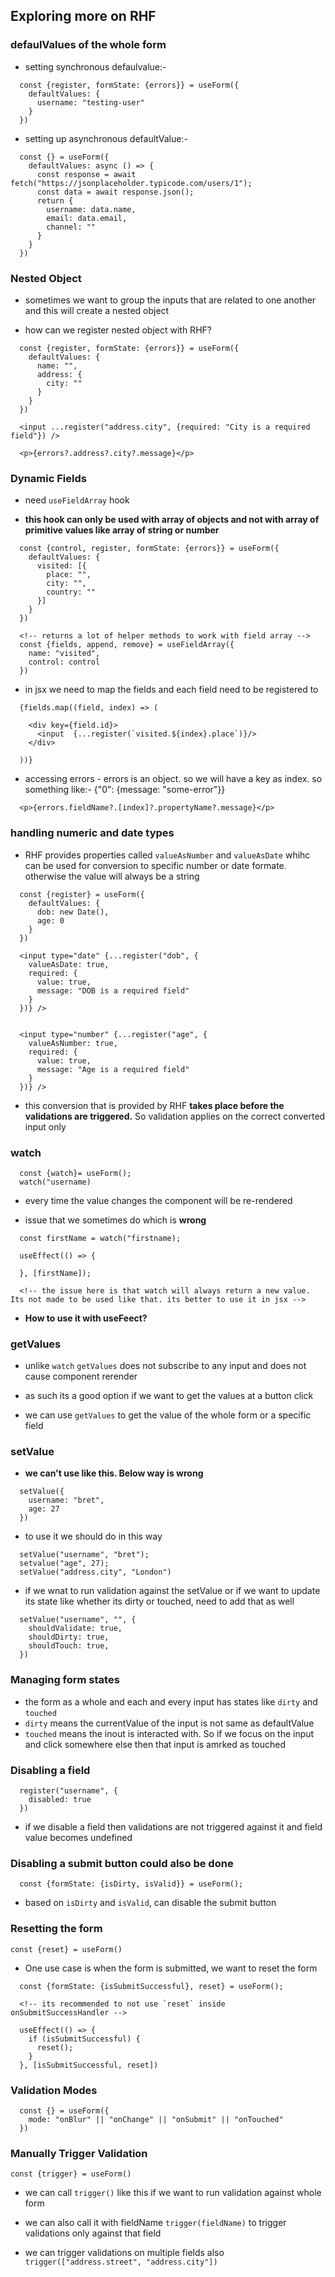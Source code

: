 ## Exploring more on RHF

### defaulValues of the whole form

- setting synchronous defaulvalue:-

```
  const {register, formState: {errors}} = useForm({
    defaultValues: {
      username: "testing-user"
    }
  })
```

- setting up asynchronous defaultValue:-

```
  const {} = useForm({
    defaultValues: async () => {
      const response = await fetch("https://jsonplaceholder.typicode.com/users/1");
      const data = await response.json();
      return {
        username: data.name,
        email: data.email,
        channel: ""
      }
    }
  })
```

### Nested Object

- sometimes we want to group the inputs that are related to one another and this will create a nested object

- how can we register nested object with RHF?

```
  const {register, formState: {errors}} = useForm({
    defaultValues: {
      name: "",
      address: {
        city: ""
      }
    }
  })

  <input ...register("address.city", {required: "City is a required field"}) />

  <p>{errors?.address?.city?.message}</p>
```

### Dynamic Fields

- need `useFieldArray` hook

- **this hook can only be used with array of objects and not with array of primitive values like array of string or number**

```
  const {control, register, formState: {errors}} = useForm({
    defaultValues: {
      visited: [{
        place: "",
        city: "",
        country: ""
      }]
    }
  })

  <!-- returns a lot of helper methods to work with field array -->
  const {fields, append, remove} = useFieldArray({
    name: "visited",
    control: control
  })
```

- in jsx we need to map the fields and each field need to be registered to

```
  {fields.map((field, index) => (

    <div key={field.id}>
      <input  {...register(`visited.${index}.place`)}/>
    </div>

  ))}
```

- accessing errors - errors is an object. so we will have a key as index.
  so something like:- {"0": {message: "some-error"}}

```
  <p>{errors.fieldName?.[index]?.propertyName?.message}</p>
```

### handling numeric and date types

- RHF provides properties called `valueAsNumber` and `valueAsDate` whihc can be used for conversion to specific number or date formate. otherwise the value will always be a string

```
  const {register} = useForm({
    defaultValues: {
      dob: new Date(),
      age: 0
    }
  })

  <input type="date" {...register("dob", {
    valueAsDate: true,
    required: {
      value: true,
      message: "DOB is a required field"
    }
  })} />


  <input type="number" {...register("age", {
    valueAsNumber: true,
    required: {
      value: true,
      message: "Age is a required field"
    }
  })} />
```

- this conversion that is provided by RHF **takes place before the validations are triggered.** So validation applies on the correct converted input only

### watch

```
  const {watch}= useForm();
  watch("username)
```

- every time the value changes the component will be re-rendered

- issue that we sometimes do which is **wrong**

```
  const firstName = watch("firstname);

  useEffect(() => {

  }, [firstName]);

  <!-- the issue here is that watch will always return a new value. Its not made to be used like that. its better to use it in jsx -->
```

- **How to use it with useFeect?**

### getValues

- unlike `watch` `getValues` does not subscribe to any input and does not cause component rerender

- as such its a good option if we want to get the values at a button click

- we can use `getValues` to get the value of the whole form or a specific field

### setValue

- **we can't use like this. Below way is wrong**

```
  setValue({
    username: "bret",
    age: 27
  })
```

- to use it we should do in this way

```
  setValue("username", "bret");
  setvalue("age", 27);
  setValue("address.city", "London")
```

- if we wnat to run validation against the setValue or if we want to update its state like whether its dirty or touched, need to add that as well

```
  setValue("username", "", {
    shouldValidate: true,
    shouldDirty: true,
    shouldTouch: true,
  })
```

### Managing form states

- the form as a whole and each and every input has states like `dirty` and `touched`
- `dirty` means the currentValue of the input is not same as defaultValue
- `touched` means the inout is interacted with. So if we focus on the input and click somewhere else then that input is amrked as touched

### Disabling a field

```
  register("username", {
    disabled: true
  })
```

- if we disable a field then validations are not triggered against it and field value becomes undefined

### Disabling a submit button could also be done

```
  const {formState: {isDirty, isValid}} = useForm();
```

- based on `isDirty` and `isValid`, can disable the submit button

### Resetting the form

`const {reset} = useForm()`

- One use case is when the form is submitted, we want to reset the form

```
  const {formState: {isSubmitSuccessful}, reset} = useForm();

  <!-- its recommended to not use `reset` inside onSubmitSuccessHandler -->

  useEffect(() => {
    if (isSubmitSuccessful) {
      reset();
    }
  }, [isSubmitSuccessful, reset])
```

### Validation Modes

```
  const {} = useForm({
    mode: "onBlur" || "onChange" || "onSubmit" || "onTouched"
  })

```

### Manually Trigger Validation

`const {trigger} = useForm()`

- we can call `trigger()` like this if we want to run validation against whole form

- we can also call it with fieldName `trigger(fieldName)` to trigger validations only against that field

- we can trigger validations on multiple fields also
  `trigger(["address.street", "address.city"])`
